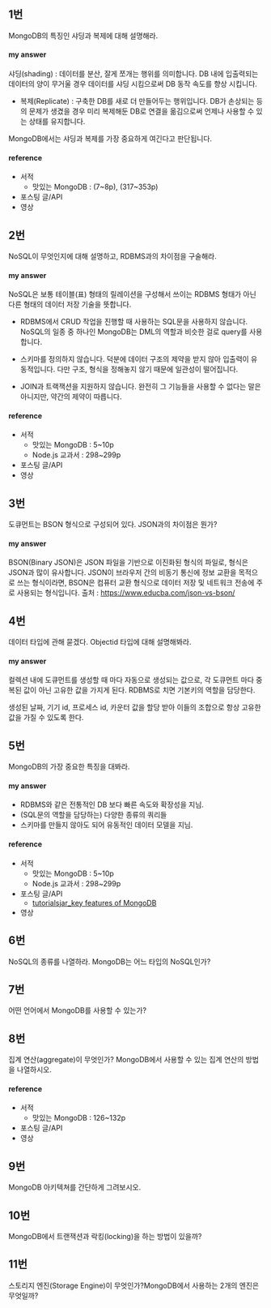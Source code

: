 ## 1번
MongoDB의 특징인 샤딩과 복제에 대해 설명해라.
#### my answer
샤딩(shading)
: 데이터를 분산, 잘게 쪼개는 행위를 의미합니다.
  DB 내에 입출력되는 데이터의 양이 무거울 경우 데이터를 샤딩 시킴으로써
  DB 동작 속도를 향상 시킵니다.
 
- 복제(Replicate)
: 구축한 DB를 새로 더 만들어두는 행위입니다.
  DB가 손상되는 등의 문제가 생겼을 경우 미리 복제해둔 DB로
  연결을 옮김으로써 언제나 사용할 수 있는 상태를 유지합니다.

MongoDB에서는 샤딩과 복제를 가장 중요하게 여긴다고 판단됩니다.
#### reference
<ul>
    <li>서적
        <ul>
        <li>맛있는 MongoDB : (7~8p), (317~353p)</li>    
        </ul>
    </li>
    <li>포스팅 글/API</li>
    <li>영상</li>
</ul>

## 2번
NoSQL이 무엇인지에 대해 설명하고, RDBMS과의 차이점을 구술해라.
#### my answer
NoSQL은 보통 테이블(표) 형태의 릴레이션을 구성해서 쓰이는 RDBMS 형태가
아닌 다른 형태의 데이터 저장 기술을 뜻합니다.

- RDBMS에서 CRUD 작업을 진행할 때 사용하는 SQL문을 사용하지 않습니다.
  NoSQL의 일종 중 하나인 MongoDB는 DML의 역할과 비슷한 걸로 query를
  사용합니다.

- 스키마를 정의하지 않습니다. 덕분에 데이터 구조의 제약을 받지 않아
  입출력이 유동적입니다. 다만 구조, 형식을 정해놓지 않기 때문에 일관성이
   떨어집니다.

- JOIN과 트랙잭션을 지원하지 않습니다.
  완전히 그 기능들을 사용할 수 없다는 말은 아니지만, 약간의
  제약이 따릅니다.
#### reference
<ul>
    <li>서적
        <ul>
        <li>맛있는 MongoDB : 5~10p</li>
        <li>Node.js 교과서 : 298~299p</li>    
        </ul>
    </li>
    <li>포스팅 글/API</li>
    <li>영상</li>
</ul>
  
## 3번
도큐먼트는 BSON 형식으로 구성되어 있다. JSON과의 차이점은 뭔가?
#### my answer
BSON(Binary JSON)은 JSON 파일을 기반으로 이진화된 형식의
파일로, 형식은 JSON과 많이 유사합니다.
JSON이 브라우저 간의 비동기 통신에 정보 교환을 목적으로 쓰는 형식이라면,
BSON은 컴퓨터 교환 형식으로 데이터 저장 및 네트워크 전송에 주로 사용되는
형식입니다. 
출처 : https://www.educba.com/json-vs-bson/


## 4번
데이터 타입에 관해 묻겠다. Objectid 타입에 대해 설명해봐라.
#### my answer
컬렉션 내에 도큐먼트를 생성할 때 마다 자동으로 생성되는 값으로,
각 도큐먼트 마다 중복된 값이 아닌 고유한 값을 가지게 된다.
RDBMS로 치면 기본키의 역할을 담당한다.

생성된 날짜, 기기 id, 프로세스 id, 카운터 값을 할당 받아 이들의 조합으로
항상 고유한 값을 가질 수 있도록 한다.


## 5번
MongoDB의 가장 중요한 특징을 대봐라.
#### my answer
- RDBMS와 같은 전통적인 DB 보다 빠른 속도와 확장성을 지님.
- (SQL문의 역할을 담당하는) 다양한 종류의 쿼리들
- 스키마를 만들지 않아도 되어 유동적인 데이터 모델을 지님.
#### reference
<ul>
    <li>서적
        <ul>
        <li>맛있는 MongoDB : 5~10p</li>
        <li>Node.js 교과서 : 298~299p</li>    
        </ul>
    </li>
    <li>포스팅 글/API
        <ul>
        <li><a href="https://www.tutorialsjar.com/key-features-of-mongodb/">tutorialsjar_key features of MongoDB</a></li>   
        </ul>
    </li>
    <li>영상</li>
</ul>

## 6번
NoSQL의 종류를 나열하라. MongoDB는 어느 타입의 NoSQL인가?

## 7번
어떤 언어에서 MongoDB를 사용할 수 있는가?

## 8번
집계 연산(aggregate)이 무엇인가? MongoDB에서 사용할 수 있는 집계 연산의 방법을 나열하시오.
#### reference
<ul>
    <li>서적
        <ul>
        <li>맛있는 MongoDB : 126~132p</li>    
        </ul>
    </li>
    <li>포스팅 글/API</li>
    <li>영상</li>
</ul>

## 9번
MongoDB 아키텍쳐를 간단하게 그려보시오.

## 10번
MongoDB에서 트랜잭션과 락킹(locking)을 하는 방법이 있을까?

## 11번
스토리지 엔진(Storage Engine)이 무엇인가?MongoDB에서 사용하는 2개의 엔진은 무엇일까?